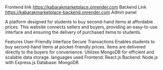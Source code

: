 Frontend link
https://kabarakmarketplace.onrender.com
Backend Link
https://kabarakmarketplace-backend.onrender.com
Admin panel





A platform designed for students to buy second-hand items at affordable prices. This website connects sellers and buyers, providing an easy-to-use interface and ensuring the delivery of purchased items to students.

Features
User-Friendly Interface
Secure Transactions
Enables students to buy second-hand items at pocket-friendly prices.
 Items are delivered directly to the buyers for convenience.
 Utilizes MongoDB for efficient and scalable data storage.
languages used
Frontend: React.js
Backend: Node.js with Express.js
Database: MongoDB
